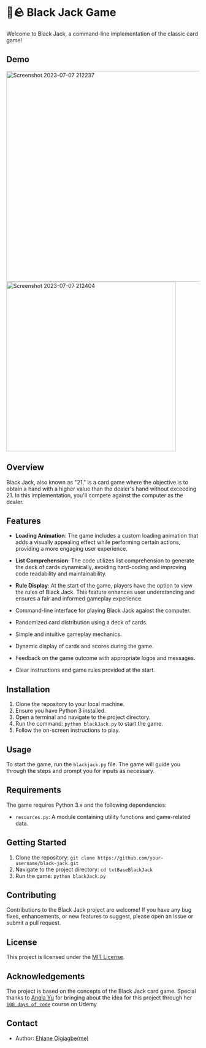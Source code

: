 # 🧢🪨 Black Jack Game

Welcome to Black Jack, a command-line implementation of the classic card game!

## Demo
<img width="549" alt="Screenshot 2023-07-07 212237" src="https://github.com/Ehiane/100_days_of_code_in_python-Projects/assets/79903725/949667a9-c00d-42c3-8aad-40cf87938c1f">

<img width="442" alt="Screenshot 2023-07-07 212404" src="https://github.com/Ehiane/100_days_of_code_in_python-Projects/assets/79903725/13047b54-8046-46d0-91af-25f4c4214af0">


## Overview

Black Jack, also known as "21," is a card game where the objective is to obtain a hand with a higher value than the dealer's hand without exceeding 21. In this implementation, you'll compete against the computer as the dealer.

## Features

- **Loading Animation**: The game includes a custom loading animation that adds a visually appealing effect while performing certain actions, providing a more engaging user experience.

- **List Comprehension**: The code utilizes list comprehension to generate the deck of cards dynamically, avoiding hard-coding and improving code readability and maintainability.

- **Rule Display**: At the start of the game, players have the option to view the rules of Black Jack. This feature enhances user understanding and ensures a fair and informed gameplay experience.

- Command-line interface for playing Black Jack against the computer.
  
- Randomized card distribution using a deck of cards.
  
- Simple and intuitive gameplay mechanics.
  
- Dynamic display of cards and scores during the game.
  
- Feedback on the game outcome with appropriate logos and messages.
  
- Clear instructions and game rules provided at the start.


## Installation

1. Clone the repository to your local machine.
2. Ensure you have Python 3 installed.
3. Open a terminal and navigate to the project directory.
4. Run the command: `python blackJack.py` to start the game.
5. Follow the on-screen instructions to play.


## Usage

To start the game, run the `blackjack.py` file. The game will guide you through the steps and prompt you for inputs as necessary.

## Requirements

The game requires Python 3.x and the following dependencies:

- `resources.py`: A module containing utility functions and game-related data.

## Getting Started

1. Clone the repository: `git clone https://github.com/your-username/black-jack.git`
2. Navigate to the project directory: `cd txtBaseBlackJack`
3. Run the game: `python blackJack.py`

## Contributing

Contributions to the Black Jack project are welcome! If you have any bug fixes, enhancements, or new features to suggest, please open an issue or submit a pull request.

## License

This project is licensed under the [MIT License](https://opensource.org/licenses/MIT).

## Acknowledgements

The project is based on the concepts of the Black Jack card game. Special thanks to [Angla Yu](https://twitter.com/yu_angela) for bringing about the idea for this project through her [`100 days of code`](https://www.udemy.com/course/100-days-of-code/) course on Udemy

## Contact
- Author: [Ehiane Oigiagbe(me)](https://github.com/ehiane)
